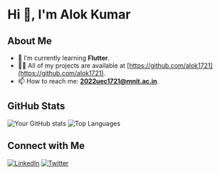 # Hi 👋, I'm Alok Kumar

## About Me
- 🌱 I’m currently learning **Flutter**.
- 👨‍💻 All of my projects are available at [https://github.com/alok1721](https://github.com/alok1721).
- 📫 How to reach me: **2022uec1721@mnit.ac.in**.

## GitHub Stats
![Your GitHub stats](https://github-readme-stats.vercel.app/api?username=alok1721&show_icons=true&theme=radical)
![Top Languages](https://github-readme-stats.vercel.app/api/top-langs/?username=alok1721&layout=compact&theme=radical)

## Connect with Me
[![LinkedIn](https://img.shields.io/badge/LinkedIn-0077B5?style=for-the-badge&logo=linkedin&logoColor=white)](https://www.linkedin.com/in/alok-kumar-994709285/)
[![Twitter](https://img.shields.io/badge/Twitter-1DA1F2?style=for-the-badge&logo=twitter&logoColor=white)](https://twitter.com/your-handle)
